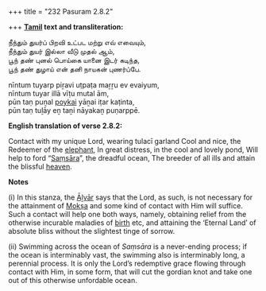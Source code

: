 +++
title = "232 Pasuram 2.8.2"

+++
**[Tamil](/definition/tamil#history "show Tamil definitions") text and transliteration:**

நீந்தும் துயர்ப் பிறவி உட்பட மற்று எவ் எவையும்,  
நீந்தும் துயர் இல்லா வீடு முதல் ஆம்,  
பூந் தண் புனல் பொய்கை யானை இடர் கடிந்த,  
பூந் தண் துழாய் என் தனி நாயகன் புணர்ப்பே.

nīntum tuyarp piṟavi uṭpaṭa maṟṟu ev evaiyum,  
nīntum tuyar illā vīṭu mutal ām,  
pūn taṇ puṉal [poykai](/definition/poykai#vaishnavism "show poykai definitions") yāṉai iṭar kaṭinta,  
pūn taṇ tuḻāy eṉ taṉi nāyakaṉ puṇarppē.

**English translation of verse 2.8.2:**

Contact with my unique Lord, wearing tulacī garland Cool and nice, the Redeemer of the [elephant](/definition/elephant#history "show elephant definitions"), In great distress, in the cool and lovely pond, Will help to ford “[Saṃsāra](/definition/samsara#history "show Saṃsāra definitions")”, the dreadful ocean, The breeder of all ills and attain the blissful [heaven](/definition/heaven#history "show heaven definitions").

**Notes**

\(i\) In this stanza, the [Āḻvār](/definition/aḻvar#vaishnavism "show Āḻvār definitions") says that the Lord, as such, is not necessary for the attainment of [Mokṣa](/definition/moksha#vaishnavism "show Mokṣa definitions") and some kind of contact with Him will suffice. Such a contact will help one both ways, namely, obtaining relief from the otherwise incurable maladies of [birth](/definition/birth#history "show birth definitions") etc, and attaining the ‘Eternal Land’ of absolute bliss without the slightest tinge of sorrow.

\(ii\) Swimming across the ocean of *Saṃsāra* is a never-ending process; if the ocean is interminably vast, the swimming also is interminably long, a perennial process. It is only the Lord’s redemptive grace flowing through contact with Him, in some form, that will cut the gordian knot and take one out of this otherwise unfordable ocean.


